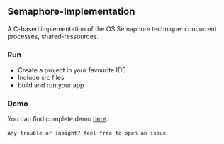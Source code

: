## Semaphore-Implementation
A C-based implementation of the OS  Semaphore technique: concurrent processes, shared-ressources.

###   Run
- Create a project in your favourite IDE
- Include src files
- build and run your app

###   Demo
You can find complete demo [here](assets/).


`Any trouble or insight? feel free to open an issue`.
